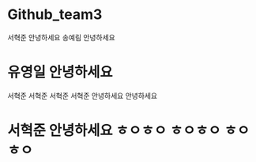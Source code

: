 # Github_team3
서혁준 안녕하세요
송예림 안녕하세요

# 유영일 안녕하세요
서혁준 서혁준 서혁준 서혁준  안녕하세요 안녕하세요
# 서혁준 안녕하세요 ㅎㅇㅎㅇ ㅎㅇㅎㅇ ㅎㅇㅎㅇ